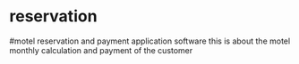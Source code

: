# reservation
#motel reservation and payment application software
this is about the motel monthly calculation and payment of the customer
